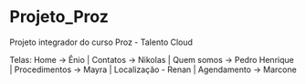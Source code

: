 # Projeto_Proz
Projeto integrador do curso Proz - Talento Cloud

Telas:
Home -> Ênio |
Contatos -> Nikolas |
Quem somos -> Pedro Henrique |
Procedimentos -> Mayra |
Localização - Renan |
Agendamento -> Marcone
